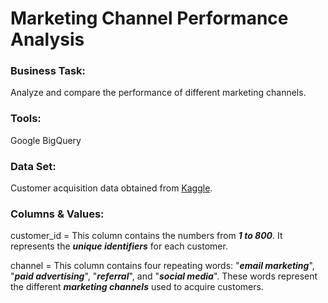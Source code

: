 # Marketing Channel Performance Analysis

### Business Task:
Analyze and compare the performance of different marketing channels.

### Tools:
Google BigQuery

### Data Set:
Customer acquisition data obtained from [Kaggle](https://www.kaggle.com/datasets/bhanupratapbiswas/customer-lifetime-value-analytics-case-study).

### Columns & Values:
customer_id = This column contains the numbers from ***1 to 800***. It represents the ***unique identifiers*** for each customer.

channel = This column contains four repeating words: "***email marketing***", "***paid advertising***", "***referral***", and "***social media***". These words                      represent the different ***marketing channels*** used to acquire customers.
